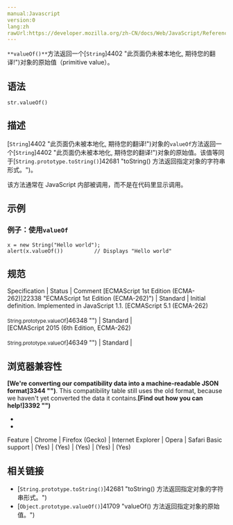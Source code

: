 ```yaml
---
manual:Javascript
version:0
lang:zh
rawUrl:https://developer.mozilla.org/zh-CN/docs/Web/JavaScript/Reference/Global_Objects/String/valueOf
---
```






`**valueOf()**`方法返回一个[`String`]4402 "此页面仍未被本地化, 期待您的翻译!")对象的原始值（primitive value）。


## 语法<a name="Syntax"></a>

```
str.valueOf()
```

## 描述<a name="Description"></a>


[`String`]4402 "此页面仍未被本地化, 期待您的翻译!")对象的`valueOf`方法返回一个[`String`]4402 "此页面仍未被本地化, 期待您的翻译!")对象的原始值。该值等同于[`String.prototype.toString()`]42681 "toString() 方法返回指定对象的字符串形式。")。



该方法通常在 JavaScript 内部被调用，而不是在代码里显示调用。


## 示例<a name="Examples"></a>

### 例子：使用`valueOf`<a name="Example:_Using_valueOf"></a>

```
x = new String("Hello world");
alert(x.valueOf())          // Displays "Hello world"
```

## 规范<a name="规范"></a>

Specification | Status | Comment 
[ECMAScript 1st Edition (ECMA-262)]22338 "ECMAScript 1st Edition (ECMA-262)") | Standard | Initial definition. Implemented in JavaScript 1.1. 
[ECMAScript 5.1 (ECMA-262)<br></br><small>String.prototype.valueOf</small>]46348 "") | Standard |  
[ECMAScript 2015 (6th Edition, ECMA-262)<br></br><small>String.prototype.valueOf</small>]46349 "") | Standard |  


## 浏览器兼容性<a name="浏览器兼容性"></a>


**[We&#39;re converting our compatibility data into a machine-readable JSON format]3344 "")**. This compatibility table still uses the old format, because we haven&#39;t yet converted the data it contains.**[Find out how you can help!]3392 "")**


* 
* 

Feature | Chrome | Firefox (Gecko) | Internet Explorer | Opera | Safari 
Basic support | (Yes) | (Yes) | (Yes) | (Yes) | (Yes) 





## 相关链接<a name="相关链接"></a>

* [`String.prototype.toString()`]42681 "toString() 方法返回指定对象的字符串形式。")
* [`Object.prototype.valueOf()`]41709 "valueOf() 方法返回指定对象的原始值。")



